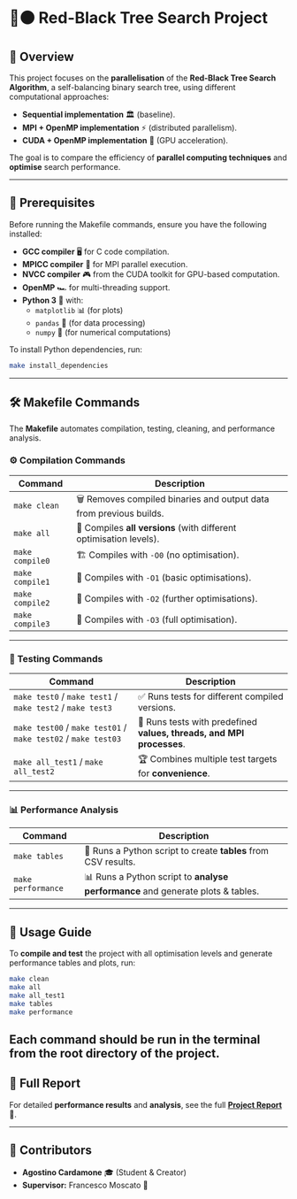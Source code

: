# 🔴⚫ Red-Black Tree Search Project

## 📌 Overview
This project focuses on the **parallelisation** of the **Red-Black Tree Search Algorithm**, a self-balancing binary search tree, using different computational approaches:
- **Sequential implementation** 🏛️ (baseline).
- **MPI + OpenMP implementation** ⚡ (distributed parallelism).
- **CUDA + OpenMP implementation** 🚀 (GPU acceleration).

The goal is to compare the efficiency of **parallel computing techniques** and **optimise** search performance.

---

## 🔧 Prerequisites

Before running the Makefile commands, ensure you have the following installed:

- **GCC compiler** 🖥️ for C code compilation.
- **MPICC compiler** 🔀 for MPI parallel execution.
- **NVCC compiler** 🎮 from the CUDA toolkit for GPU-based computation.
- **OpenMP** 🏎️ for multi-threading support.
- **Python 3** 🐍 with:
  - `matplotlib` 📊 (for plots)
  - `pandas` 📑 (for data processing)
  - `numpy` 🔢 (for numerical computations)

To install Python dependencies, run:
```sh
make install_dependencies
```

---

## 🛠️ Makefile Commands

The **Makefile** automates compilation, testing, cleaning, and performance analysis.

### ⚙️ Compilation Commands
| Command | Description |
|---------|------------|
| `make clean` | 🗑️ Removes compiled binaries and output data from previous builds. |
| `make all` | 🔄 Compiles **all versions** (with different optimisation levels). |
| `make compile0` | 🏗️ Compiles with `-O0` (no optimisation). |
| `make compile1` | 🔹 Compiles with `-O1` (basic optimisations). |
| `make compile2` | 🔷 Compiles with `-O2` (further optimisations). |
| `make compile3` | 🚀 Compiles with `-O3` (full optimisation). |

---

### 🧪 Testing Commands
| Command | Description |
|---------|------------|
| `make test0` / `make test1` / `make test2` / `make test3` | ✅ Runs tests for different compiled versions. |
| `make test00` / `make test01` / `make test02` / `make test03` | 🔄 Runs tests with predefined **values, threads, and MPI processes**. |
| `make all_test1` / `make all_test2` | 🏆 Combines multiple test targets for **convenience**. |

---

### 📊 Performance Analysis
| Command | Description |
|---------|------------|
| `make tables` | 📑 Runs a Python script to create **tables** from CSV results. |
| `make performance` | 📊 Runs a Python script to **analyse performance** and generate plots & tables. |

---

## 🚀 Usage Guide

To **compile and test** the project with all optimisation levels and generate performance tables and plots, run:

```sh
make clean
make all
make all_test1
make tables
make performance
```

Each command should be run in the terminal from the **root directory** of the project.
---

## 📖 Full Report
For detailed **performance results** and **analysis**, see the full **[Project Report](ProjectReport.pdf)** 📑.

---

## 🤝 Contributors
- **Agostino Cardamone** 🎓 (Student & Creator)
- **Supervisor:** Francesco Moscato 🏫




